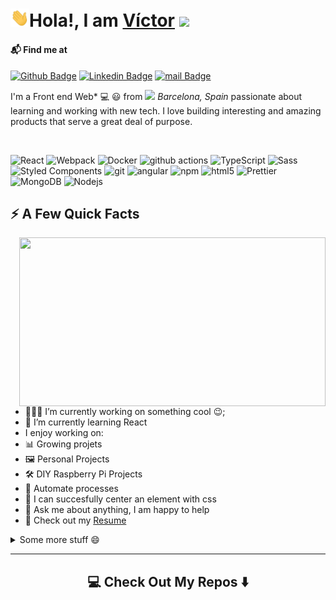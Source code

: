<h1>  <img  src="https://raw.githubusercontent.com/ABSphreak/ABSphreak/master/gifs/Hi.gif"  width="30px">Hola!, I am <a  href="http://code.victorpiella.com">Víctor</a>  <img  src="https://emojis.slackmojis.com/emojis/images/1531849430/4246/blob-sunglasses.gif?1531849430"  width="30px"></h1>

#### 📬 Find me at
[![Github Badge](http://img.shields.io/badge/-Github-black?style=flat-square&logo=github&link=https://github.com/VictorPiella/)](https://github.com/VictorPiella/)
[![Linkedin Badge](https://img.shields.io/badge/-LinkedIn-blue?style=flat-square&logo=Linkedin&logoColor=white&link=https://www.linkedin.com/in/victorpiella/)](https://www.linkedin.com/in/victorpiella)
[![mail Badge](https://img.shields.io/badge/-Mail-d14836?style=flat-square&logo=Gmail&logoColor=white&link=mailto:info@victorpiella.com)](mailto:info@victorpiella.com)

I'm a Front end Web* 💻 😃 from <img src="https://upload.wikimedia.org/wikipedia/commons/thumb/c/ce/Flag_of_Catalonia.svg/800px-Flag_of_Catalonia.svg.png" width="13"/> *Barcelona, Spain* passionate about learning and working with new tech. I love building interesting and amazing products that serve a great deal of purpose. 

<br/>
<p>
  <img alt="React" src="https://img.shields.io/badge/-React-45b8d8?style=flat-square&logo=react&logoColor=white" />
  <img alt="Webpack" src="https://img.shields.io/badge/-Webpack-8DD6F9?style=flat-square&logo=webpack&logoColor=white" /> 
  <img alt="Docker" src="https://img.shields.io/badge/-Docker-46a2f1?style=flat-square&logo=docker&logoColor=white" />
  <img alt="github actions" src="https://img.shields.io/badge/-Github_Actions-2088FF?style=flat-square&logo=github-actions&logoColor=white" />
  <img alt="TypeScript" src="https://img.shields.io/badge/-TypeScript-007ACC?style=flat-square&logo=typescript&logoColor=white" />
  <img alt="Sass" src="https://img.shields.io/badge/-Sass-CC6699?style=flat-square&logo=sass&logoColor=white" />
  <img alt="Styled Components" src="https://img.shields.io/badge/-Styled_Components-db7092?style=flat-square&logo=styled-components&logoColor=white" />
  <img alt="git" src="https://img.shields.io/badge/-Git-F05032?style=flat-square&logo=git&logoColor=white" />
  <img alt="angular" src="https://img.shields.io/badge/-Angular-DD0031?style=flat-square&logo=angular&logoColor=white" />
  <img alt="npm" src="https://img.shields.io/badge/-NPM-CB3837?style=flat-square&logo=npm&logoColor=white" />
  <img alt="html5" src="https://img.shields.io/badge/-HTML5-E34F26?style=flat-square&logo=html5&logoColor=white" />
  <img alt="Prettier" src="https://img.shields.io/badge/-Prettier-F7B93E?style=flat-square&logo=prettier&logoColor=white" />
  <img alt="MongoDB" src="https://img.shields.io/badge/-MongoDB-13aa52?style=flat-square&logo=mongodb&logoColor=white" />
  <img alt="Nodejs" src="https://img.shields.io/badge/-Nodejs-43853d?style=flat-square&logo=Node.js&logoColor=white" />
</p>

## ⚡️ A Few Quick Facts 
<img  width="490"  height="270"  src="https://media.giphy.com/media/10FwycrnAkpshW/giphy.gif"  align=right>

- 👨🏽‍💻 I’m currently working on something cool  😉;
- 🌱 I’m currently learning React
- I enjoy working on:
 - 📊 Growing projets
 - 🖼 Personal Projects
 - 🛠 DIY Raspberry Pi Projects
 - 🤖 Automate processes
- 🤔 I can succesfully center an element with css
- 💬 Ask me about anything, I am happy to help
- 📙 Check out my [Resume](http://cv.victorpiella.com/VictorPiella.pdf)
  
<details>

<summary>Some more stuff 😄</summary>

### 🚀 Quick Stats
<p align="center">
<img align="center" src="https://github-readme-stats.vercel.app/api?username=VictorPiella&show_icons=true&line_height=21" alt="VictorPiella's Github Stats" />
<img align="center" src="https://github-readme-stats.vercel.app/api/top-langs/?username=VictorPiella&theme=default&line_height=27&layout=compact" />
</p>


![Profile Views](https://komarev.com/ghpvc/?username=VictorPiella)


<details>
<summary> 💥 Working on </summary>
<br>
<p align="center">

</p>
</details>
</details>
<hr>

<h2  align="center">💻 Check Out My Repos ⬇️ </h2>
